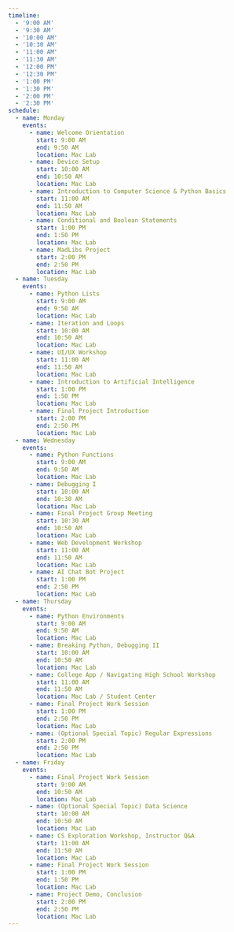 ```yaml
---
timeline:
  - '9:00 AM'
  - '9:30 AM'
  - '10:00 AM'
  - '10:30 AM'
  - '11:00 AM'
  - '11:30 AM'
  - '12:00 PM'
  - '12:30 PM'
  - '1:00 PM'
  - '1:30 PM'
  - '2:00 PM'
  - '2:30 PM'
schedule:
  - name: Monday
    events:
      - name: Welcome Orientation
        start: 9:00 AM
        end: 9:50 AM
        location: Mac Lab
      - name: Device Setup
        start: 10:00 AM
        end: 10:50 AM
        location: Mac Lab
      - name: Introduction to Computer Science & Python Basics
        start: 11:00 AM
        end: 11:50 AM
        location: Mac Lab
      - name: Conditional and Boolean Statements
        start: 1:00 PM
        end: 1:50 PM
        location: Mac Lab
      - name: MadLibs Project
        start: 2:00 PM
        end: 2:50 PM
        location: Mac Lab
  - name: Tuesday
    events:
      - name: Python Lists
        start: 9:00 AM
        end: 9:50 AM
        location: Mac Lab
      - name: Iteration and Loops
        start: 10:00 AM
        end: 10:50 AM
        location: Mac Lab
      - name: UI/UX Workshop
        start: 11:00 AM
        end: 11:50 AM
        location: Mac Lab
      - name: Introduction to Artificial Intelligence
        start: 1:00 PM
        end: 1:50 PM
        location: Mac Lab
      - name: Final Project Introduction
        start: 2:00 PM
        end: 2:50 PM
        location: Mac Lab
  - name: Wednesday
    events:
      - name: Python Functions
        start: 9:00 AM
        end: 9:50 AM
        location: Mac Lab
      - name: Debugging I
        start: 10:00 AM
        end: 10:30 AM
        location: Mac Lab
      - name: Final Project Group Meeting
        start: 10:30 AM
        end: 10:50 AM
        location: Mac Lab
      - name: Web Development Workshop
        start: 11:00 AM
        end: 11:50 AM
        location: Mac Lab
      - name: AI Chat Bot Project
        start: 1:00 PM
        end: 2:50 PM
        location: Mac Lab
  - name: Thursday
    events:
      - name: Python Environments
        start: 9:00 AM
        end: 9:50 AM
        location: Mac Lab
      - name: Breaking Python, Debugging II
        start: 10:00 AM
        end: 10:50 AM
        location: Mac Lab
      - name: College App / Navigating High School Workshop
        start: 11:00 AM
        end: 11:50 AM
        location: Mac Lab / Student Center
      - name: Final Project Work Session
        start: 1:00 PM
        end: 2:50 PM
        location: Mac Lab
      - name: (Optional Special Topic) Regular Expressions
        start: 2:00 PM
        end: 2:50 PM
        location: Mac Lab
  - name: Friday
    events:
      - name: Final Project Work Session
        start: 9:00 AM
        end: 10:50 AM
        location: Mac Lab
      - name: (Optional Special Topic) Data Science
        start: 10:00 AM
        end: 10:50 AM
        location: Mac Lab
      - name: CS Exploration Workshop, Instructor Q&A
        start: 11:00 AM
        end: 11:50 AM
        location: Mac Lab
      - name: Final Project Work Session
        start: 1:00 PM
        end: 1:50 PM
        location: Mac Lab
      - name: Project Demo, Conclusion
        start: 2:00 PM
        end: 2:50 PM
        location: Mac Lab
---
```

